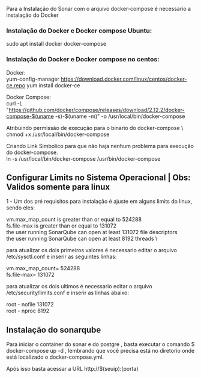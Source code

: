 Para a Instalação do Sonar com o arquivo docker-compose é necessario a instalação do Docker

### Instalação do Docker e Docker compose Ubuntu:

sudo apt install docker docker-compose

### Instalação do Docker e Docker compose no centos:

Docker: \
yum-config-manager  https://download.docker.com/linux/centos/docker-ce.repo 
yum install docker-ce

Docker Compose: \
curl -L "https://github.com/docker/compose/releases/download/2.12.2/docker-compose-$(uname -s)-$(uname -m)" -o /usr/local/bin/docker-compose

Atribuindo permissão de execução para o binario do docker-compose \ 
chmod +x /usr/local/bin/docker-compose

Criando Link Simbolico para que não haja nenhum problema para execução do docker-compose. \
ln -s /usr/local/bin/docker-compose /usr/bin/docker-compose

## Configurar Limits no Sistema Operacional | Obs: Validos somente para linux
1 - Um dos pré requisitos para instalação é ajuste em alguns limits do linux, sendo eles:

vm.max_map_count is greater than or equal to 524288 \
fs.file-max is greater than or equal to 131072 \
the user running SonarQube can open at least 131072 file descriptors \
the user running SonarQube can open at least 8192 threads \

para atualizar os dois primeiros valores é necessario editar o arquivo /etc/sysctl.conf e inserir as seguintes linhas:

vm.max_map_count= 524288 \
fs.file-max= 131072

para atualizar os dois ultimos é necessario editar o arquivo /etc/security/limits.conf e inserir as linhas abaixo:

root             -       nofile          131072 \
root             -       nproc           8192 


## Instalação do sonarqube

Para iniciar o container do sonar e do postgre , basta executar o comando $ docker-compose up -d , lembrando que você precisa está no diretorio onde está localizado o docker-compose.yml.

Após isso basta acessar a URL http://$(seuip):(porta)

